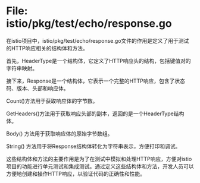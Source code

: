 # File: istio/pkg/test/echo/response.go

在istio项目中，istio/pkg/test/echo/response.go文件的作用是定义了用于测试的HTTP响应相关的结构体和方法。

首先，HeaderType是一个结构体，它定义了HTTP响应头的结构，包括键值对的字符串映射。

接下来，Response是一个结构体，它表示一个完整的HTTP响应，包含了状态码、版本、头部和响应体。

Count()方法用于获取响应体的字节数。

GetHeaders()方法用于获取响应头部的副本，返回的是一个HeaderType结构体。

Body() 方法用于获取响应体的原始字节数组。

String() 方法用于将Response结构体转化为字符串表示，方便打印和调试。

这些结构体和方法的主要作用是为了在测试中模拟和处理HTTP响应，方便对istio项目的功能进行单元测试和集成测试。通过定义这些结构体和方法，开发人员可以方便地创建和操作HTTP响应，以验证代码的正确性和性能。

